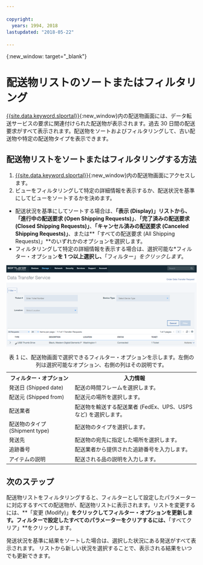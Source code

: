```yaml
---

copyright:
  years: 1994, 2018
lastupdated: "2018-05-22"

---
```

{:new_window: target="_blank"}

# 配送物リストのソートまたはフィルタリング

[{{site.data.keyword.slportal}}](https://control.softlayer.com/){:new_window}内の配送物画面には、データ転送サービスの要求に関連付けられた配送物が表示されます。過去 30 日間の配送要求がすべて表示されます。配送物をソートおよびフィルタリングして、古い配送物や特定の配送物タイプを表示できます。 

## 配送物リストをソートまたはフィルタリングする方法

1. [{{site.data.keyword.slportal}}](https://control.softlayer.com/){:new_window}内の配送物画面にアクセスします。 
2. ビューをフィルタリングして特定の詳細情報を表示するか、配送状況を基準にしてビューをソートするかを決めます。
  - 配送状況を基準にしてソートする場合は、**「表示 (Display)」**リストから、**「進行中の配送要求 (Open Shipping Requests)」**、**「完了済みの配送要求 (Closed Shipping Requests)」**、**「キャンセル済みの配送要求 (Canceled Shipping Requests)」**、または**「すべての配送要求 (All Shipping Requests)」**のいずれかのオプションを選択します。
  - フィルタリングして特定の詳細情報を表示する場合は、選択可能な*フィルター・オプション**を 1 つ以上選択し、**「フィルター」*をクリックします*。


![DTS 配送物画面](/images/DTSShipmentScreen.PNG)

<table><caption>表 1 に、配送物画面で選択できるフィルター・オプションを示します。左側の列は選択可能なオプション、右側の列はその説明です。</caption>
<tr><th>フィルター・オプション</th><th>入力情報</th></tr>
<tr><td>発送日 (Shipped date)</td><td>配送の時間フレームを選択します。</td></tr>
<tr><td>配送元 (Shipped from)</td><td>配送元の場所を選択します。</td></tr>
<tr><td>配送業者</td><td>配送物を輸送する配送業者 (FedEx、UPS、USPS など) を選択します。</td></tr>
<tr><td>配送物のタイプ (Shipment type)</td><td>配送物のタイプを選択します。</td></tr>
<tr><td>発送先</td><td>配送物の宛先に指定した場所を選択します。</td></tr>
<tr><td>追跡番号</td><td>配送業者から提供された追跡番号を入力します。</td></tr>
<tr><td>アイテムの説明</td><td>配送される品の説明を入力します。</td></tr>
</table>


## 次のステップ

配送物リストをフィルタリングすると、フィルターとして設定したパラメーターに対応するすべての配送物が、配送物リストに表示されます。リストを変更するには、**「変更 (Modify)」**をクリックしてフィルター・オプションを更新します。フィルターで設定したすべてのパラメーターをクリアするには、**「すべてクリア」**をクリックします。 

発送状況を基準に結果をソートした場合は、選択した状況にある発送がすべて表示されます。 リストから新しい状況を選択することで、表示される結果をいつでも更新できます。
